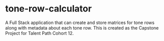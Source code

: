 # tone-row-calculator
A Full Stack application that can create and store matrices for tone rows along with metadata about each tone row. This is created as the Capstone Project for Talent Path Cohort 12.
